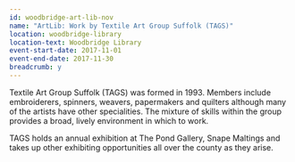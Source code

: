 ```yaml
---
id: woodbridge-art-lib-nov
name: "ArtLib: Work by Textile Art Group Suffolk (TAGS)"
location: woodbridge-library
location-text: Woodbridge Library
event-start-date: 2017-11-01
event-end-date: 2017-11-30
breadcrumb: y
---
```


Textile Art Group Suffolk (TAGS) was formed in 1993. Members include embroiderers, spinners, weavers, papermakers and quilters although many of the artists have other specialities. The mixture of skills within the group provides a broad, lively environment in which to work.

TAGS holds an annual exhibition at The Pond Gallery, Snape Maltings and takes up other exhibiting opportunities all over the county as they arise.

